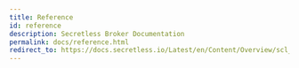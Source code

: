 ```yaml
---
title: Reference
id: reference
description: Secretless Broker Documentation
permalink: docs/reference.html
redirect_to: https://docs.secretless.io/Latest/en/Content/Overview/scl_how_it_works.htm
---
```

